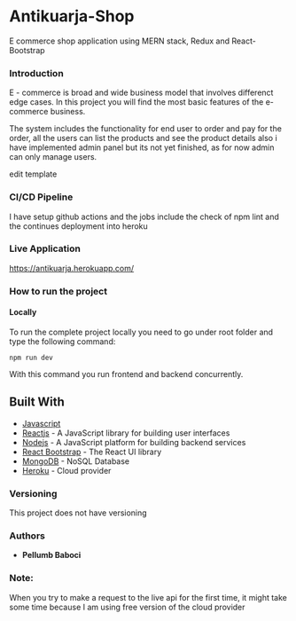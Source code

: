 # Antikuarja-Shop
E commerce shop application using MERN stack, Redux and React-Bootstrap 

### Introduction

E - commerce is broad and wide business model that involves differenct edge cases. 
In this project you will find the most basic features of the e-commerce business.

The system includes the functionality for end user to order and pay for the order, all the users can list the products and see the product details
also i have implemented admin panel but its not yet finished, as for now admin can only manage users.

edit template

### CI/CD Pipeline

I have setup github actions and the jobs include the check of npm lint and the continues deployment into heroku

### Live Application

https://antikuarja.herokuapp.com/

### How to run the project

#### Locally

To run the complete project locally you need to go under root folder and type the following command:

``` npm run dev ```

With this command you run frontend and backend concurrently.


## Built With

* [Javascript]()
* [Reactjs](https://reactjs.org/) - A JavaScript library for building user interfaces
* [Nodejs](https://nodejs.org/en/) - A JavaScript platform for building backend services
* [React Bootstrap](https://react-bootstrap.github.io/) - The React UI library
* [MongoDB](https://www.mongodb.com/) - NoSQL Database
* [Heroku](https://en.wikipedia.org/wiki/Heroku) - Cloud provider


### Versioning

This project does not have versioning

### Authors
* **Pellumb Baboci**


### Note:

When you try to make a request to the live api for the first time, it might take some time because I am using free version of the cloud provider
